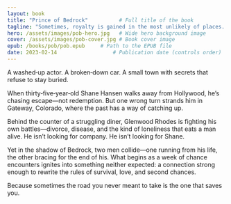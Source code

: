 ```yaml
---
layout: book
title: "Prince of Bedrock"          # Full title of the book
tagline: "Sometimes, royalty is gained in the most unlikely of places..."     # Subtitle, hook, or mood phrase
hero: /assets/images/pob-hero.jpg   # Wide hero background image
cover: /assets/images/pob-cover.jpg # Book cover image
epub: /books/pob/pob.epub     # Path to the EPUB file
date: 2023-02-14                  # Publication date (controls order)
---
```

A washed‑up actor. A broken‑down car. A small town with secrets that refuse to stay buried.

When thirty‑five‑year‑old Shane Hansen walks away from Hollywood, he’s chasing escape—not redemption. But one wrong turn strands him in Gateway, Colorado, where the past has a way of catching up.

Behind the counter of a struggling diner, Glenwood Rhodes is fighting his own battles—divorce, disease, and the kind of loneliness that eats a man alive. He isn’t looking for company. He isn’t looking for Shane.

Yet in the shadow of Bedrock, two men collide—one running from his life, the other bracing for the end of his. What begins as a week of chance encounters ignites into something neither expected: a connection strong enough to rewrite the rules of survival, love, and second chances.

Because sometimes the road you never meant to take is the one that saves you.

